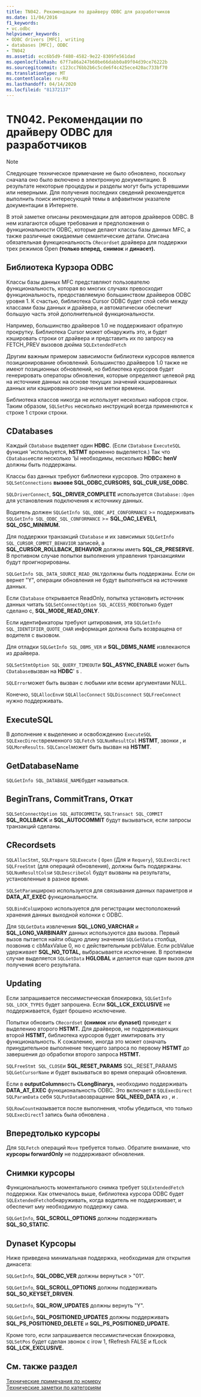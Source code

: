 ```yaml
---
title: TN042. Рекомендации по драйверу ODBC для разработчиков
ms.date: 11/04/2016
f1_keywords:
- vc.odbc
helpviewer_keywords:
- ODBC drivers [MFC], writing
- databases [MFC], ODBC
- TN042
ms.assetid: ecc6b5d9-f480-4582-9e22-8309fe561dad
ms.openlocfilehash: 67f7a86a247b60be66dabb0a89f04d39ce76222b
ms.sourcegitcommit: c123cc76bb2b6c5cde6f4c425ece420ac733bf70
ms.translationtype: MT
ms.contentlocale: ru-RU
ms.lasthandoff: 04/14/2020
ms.locfileid: "81372137"
---
```

# <a name="tn042-odbc-driver-developer-recommendations"></a>TN042. Рекомендации по драйверу ODBC для разработчиков

> [!NOTE]
> Следующее техническое примечание не было обновлено, поскольку сначала оно было включено в электронную документацию. В результате некоторые процедуры и разделы могут быть устаревшими или неверными. Для получения последних сведений рекомендуется выполнить поиск интересующей темы в алфавитном указателе документации в Интернете.

В этой заметке описаны рекомендации для авторов драйверов ODBC. В нем излагаются общие требования и предположения о функциональности ODBC, которые делают классы базы данных MFC, а также различные ожидаемые семантические детали. Описана обязательная функциональность `CRecordset` драйвера для поддержки трех режимов Open **(только вперед,** **снимок** и **динасет).**

## <a name="odbcs-cursor-library"></a>Библиотека Курзора ODBC

Классы базы данных MFC представляют пользователю функциональность, которая во многих случаях превосходит функциональность, предоставляемую большинством драйверов ODBC уровня 1. К счастью, библиотека Cursor ODBC будет слой себя между классами базы данных и драйвера, и автоматически обеспечит большую часть этой дополнительной функциональности.

Например, большинство драйверов 1.0 не поддерживают обратную прокрутку. Библиотека Cursor может обнаружить это, и будет кэшировать строки от драйвера и представить их по запросу на FETCH_PREV вызовов дюйма `SQLExtendedFetch`

Другим важным примером зависимости библиотеки курсоров является позиционирование обновлений. Большинство драйверов 1.0 также не имеют позиционных обновлений, но библиотека курсоров будет генерировать операторы обновления, которые определяют целевой ряд на источнике данных на основе текущих значений кэшированных данных или кэшированного значения метки времени.

Библиотека классов никогда не использует несколько наборов строк. Таким образом, `SQLSetPos` несколько инструкций всегда применяются к строке 1 строки строки.

## <a name="cdatabases"></a>CDatabases

Каждый `CDatabase` выделяет один **HDBC**. (Если `CDatabase` `ExecuteSQL` функция 'используется, **hSTMT** временно выделяется.) Так что `CDatabase`если несколько 'Ы необходимы, несколько **HDBC**с **henV** должны быть поддержаны.

Классы баз данных требуют библиотеки курсоров. Это отражено в `SQLSetConnections` **вызове SQL_ODBC_CURSORS,** **SQL_CUR_USE_ODBC**.

`SQLDriverConnect`, **SQL_DRIVER_COMPLETE** используется `CDatabase::Open` для установления подключения к источнику данных.

Водитель должен `SQLGetInfo SQL_ODBC_API_CONFORMANCE`  >= поддерживать `SQLGetInfo SQL_ODBC_SQL_CONFORMANCE`  >=  **SQL_OAC_LEVEL1,** **SQL_OSC_MINIMUM.**

Для поддержки транзакций `CDatabase` и их зависимых `SQLGetInfo SQL_CURSOR_COMMIT_BEHAVIOR` записей, а **SQL_CURSOR_ROLLBACK_BEHAVIOR** должны иметь **SQL_CR_PRESERVE.** В противном случае попытки выполнения управления транзакциями будут проигнорированы.

`SQLGetInfo SQL_DATA_SOURCE_READ_ONLY`должны быть поддержаны. Если он вернет "Y", операции обновления не будут выполняться на источнике данных.

Если `CDatabase` открывается ReadOnly, попытка установить источник данных читать `SQLSetConnectOption SQL_ACCESS_MODE`только будет сделано с, **SQL_MODE_READ_ONLY**.

Если идентификаторы требуют цитирования, эта `SQLGetInfo SQL_IDENTIFIER_QUOTE_CHAR` информация должна быть возвращена от водителя с вызовом.

Для отладки `SQLGetInfo SQL_DBMS_VER` и **SQL_DBMS_NAME** извлекаются из драйвера.

`SQLSetStmtOption SQL_QUERY_TIMEOUT`и **SQL_ASYNC_ENABLE** может быть `CDatabase`вызван на **HDBC**' s .

`SQLError`может быть вызван с любыми или всеми аргументами NULL.

Конечно, `SQLAllocEnv`и `SQLAllocConnect` `SQLDisconnect` `SQLFreeConnect` нужно поддерживать.

## <a name="executesql"></a>ExecuteSQL

В дополнение к выделению и освобождению `ExecuteSQL` `SQLExecDirect`временного `SQLFetch` `SQLNumResultCol` **HSTMT**, звонки , и `SQLMoreResults`. `SQLCancel`может быть вызван на **HSTMT**.

## <a name="getdatabasename"></a>GetDatabaseName

`SQLGetInfo SQL_DATABASE_NAME`будет называться.

## <a name="begintrans-committrans-rollback"></a>BeginTrans, CommitTrans, Откат

`SQLSetConnectOption SQL_AUTOCOMMIT`и, `SQLTransact SQL_COMMIT` **SQL_ROLLBACK** и **SQL_AUTOCOMMIT** будут вызываться, если запросы транзакций сделаны.

## <a name="crecordsets"></a>CRecordsets

`SQLAllocStmt`, `SQLPrepare` `SQLExecute` ( `Open` (Для и `Requery`), `SQLExecDirect` `SQLFreeStmt` (для операций обновления), должны быть поддержаны. `SQLNumResultCols`и `SQLDescribeCol` будут вызваны на результаты, установленные в разное время.

`SQLSetParam`широко используется для связывания данных параметров и **DATA_AT_EXEC** функциональности.

`SQLBindCol`широко используется для регистрации местоположений хранения данных выходной колонки с ODBC.

Для `SQLGetData` извлечения **SQL_LONG_VARCHAR** и **SQL_LONG_VARBINARY** данных используются два вызова. Первый вызов пытается найти общую длину значения `SQLGetData` столбца, позвонив с cbMaxValue 0, но с действительным pcbValue. Если pcbValue удерживает **SQL_NO_TOTAL,** выбрасывается исключение. В противном случае выделяется `SQLGetData` **HGLOBAL** и делается еще один вызов для получения всего результата.

## <a name="updating"></a>Updating

Если запрашивается пессимистическая блокировка, `SQLGetInfo SQL_LOCK_TYPES` будет запрошена. Если **SQL_LCK_EXCLUSIVE** не поддерживается, будет брошено исключение.

Попытки обновить `CRecordset` **(снимок** или **dynaset)** приведет к выделению второго **HSTMT.** Для драйверов, не поддерживающих второй **HSTMT,** библиотека курсоров будет имитировать эту функциональность. К сожалению, иногда это может означать принудительное выполнение текущего запроса по первому **HSTMT** до завершения до обработки второго запроса **HSTMT.**

`SQLFreeStmt SQL_CLOSE`и **SQL_RESET_PARAMS** SQL_RESET_PARAMS `SQLGetCursorName` и будет вызываться во время операций обновления.

Если в **outputColumns**есть **CLongBinarys,** необходимо поддерживать **DATA_AT_EXEC** функциональность ODBC. Это включает в `SQLExecDirect` `SQLParamData` себя `SQLPutData`возвращение **SQL_NEED_DATA** из , и .

`SQLRowCount`называется после выполнения, чтобы убедиться, что только `SQLExecDirect`1 запись была обновлена .

## <a name="forwardonly-cursors"></a>Впередтолько курсоры

Для `SQLFetch` операций `Move` требуется только. Обратите внимание, что **курсоры forwardOnly** не поддерживают обновления.

## <a name="snapshot-cursors"></a>Снимки курсоры

Функциональность моментального снимка требует `SQLExtendedFetch` поддержки. Как отмечалось выше, библиотека курсора ODBC будет `SQLExtendedFetch`обнаруживать, когда водитель не поддерживает, и обеспечит ьму необходимую поддержку сама.

`SQLGetInfo`, **SQL_SCROLL_OPTIONS** должны поддерживать **SQL_SO_STATIC**.

## <a name="dynaset-cursors"></a>Dynaset Курсоры

Ниже приведена минимальная поддержка, необходимая для открытия динасета:

`SQLGetInfo`, **SQL_ODBC_VER** должны вернуться > "01".

`SQLGetInfo`, **SQL_SCROLL_OPTIONS** должны поддерживать **SQL_SO_KEYSET_DRIVEN**.

`SQLGetInfo`, **SQL_ROW_UPDATES** должны вернуть "Y".

`SQLGetInfo`**, SQL_POSITIONED_UPDATES** должны поддерживать **SQL_PS_POSITIONED_DELETE** и **SQL_PS_POSITIONED_UPDATE.**

Кроме того, если запрашивается пессимистическая блокировка, `SQLSetPos` будет сделан звонок с irow 1, fRefresh FALSE и fLock **SQL_LCK_EXCLUSIVE.**

## <a name="see-also"></a>См. также раздел

[Технические примечания по номеру](../mfc/technical-notes-by-number.md)<br/>
[Технические заметки по категориям](../mfc/technical-notes-by-category.md)
